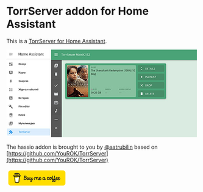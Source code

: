 # TorrServer addon for Home Assistant

This is a [TorrServer for Home Assistant](https://github.com/aatrubilin/hassio-torrserver).

[<img src="https://raw.githubusercontent.com/aatrubilin/hassio-torrserver/master/assets/screenshot.jpg"/>](https://raw.githubusercontent.com/aatrubilin/hassio-torrserver/dev/assets/screenshot.jpg)

The hassio addon is brought to you by [@aatrubilin](https://github.com/aatrubilin) based on [https://github.com/YouROK/TorrServer](https://github.com/YouROK/TorrServer)

[<img src="https://raw.githubusercontent.com/aatrubilin/hassio-torrserver/master/assets/bmc-button.svg" width=150 height=40 style="margin: 5px"/>](https://www.tinkoff.ru/cf/4XGa2r5t6OW)
